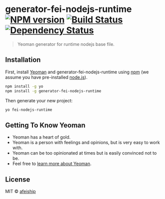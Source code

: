 # generator-fei-nodejs-runtime [![NPM version][npm-image]][npm-url] [![Build Status][travis-image]][travis-url] [![Dependency Status][daviddm-image]][daviddm-url]
> Yeoman generator for runtime nodejs base file.

## Installation

First, install [Yeoman](http://yeoman.io) and generator-fei-nodejs-runtime using [npm](https://www.npmjs.com/) (we assume you have pre-installed [node.js](https://nodejs.org/)).

```bash
npm install -g yo
npm install -g generator-fei-nodejs-runtime
```

Then generate your new project:

```bash
yo fei-nodejs-runtime
```

## Getting To Know Yeoman

 * Yeoman has a heart of gold.
 * Yeoman is a person with feelings and opinions, but is very easy to work with.
 * Yeoman can be too opinionated at times but is easily convinced not to be.
 * Feel free to [learn more about Yeoman](http://yeoman.io/).

## License

MIT © [afeiship](https://github.com/afeiship)


[npm-image]: https://badge.fury.io/js/generator-fei-nodejs-runtime.svg
[npm-url]: https://npmjs.org/package/generator-fei-nodejs-runtime
[travis-image]: https://travis-ci.org/afeiship/generator-fei-nodejs-runtime.svg?branch=master
[travis-url]: https://travis-ci.org/afeiship/generator-fei-nodejs-runtime
[daviddm-image]: https://david-dm.org/afeiship/generator-fei-nodejs-runtime.svg?theme=shields.io
[daviddm-url]: https://david-dm.org/afeiship/generator-fei-nodejs-runtime
